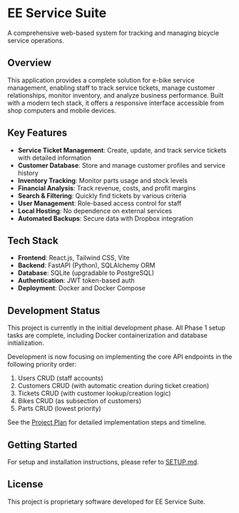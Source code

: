 # EE Service Suite

A comprehensive web-based system for tracking and managing bicycle service operations.

## Overview

This application provides a complete solution for e-bike service management, enabling staff to track service tickets, manage customer relationships, monitor inventory, and analyze business performance. Built with a modern tech stack, it offers a responsive interface accessible from shop computers and mobile devices.

## Key Features

- **Service Ticket Management**: Create, update, and track service tickets with detailed information
- **Customer Database**: Store and manage customer profiles and service history
- **Inventory Tracking**: Monitor parts usage and stock levels
- **Financial Analysis**: Track revenue, costs, and profit margins
- **Search & Filtering**: Quickly find tickets by various criteria
- **User Management**: Role-based access control for staff
- **Local Hosting**: No dependence on external services
- **Automated Backups**: Secure data with Dropbox integration

## Tech Stack

- **Frontend**: React.js, Tailwind CSS, Vite
- **Backend**: FastAPI (Python), SQLAlchemy ORM
- **Database**: SQLite (upgradable to PostgreSQL)
- **Authentication**: JWT token-based auth
- **Deployment**: Docker and Docker Compose

## Development Status

This project is currently in the initial development phase. All Phase 1 setup tasks are complete, including Docker containerization and database initialization. 

Development is now focusing on implementing the core API endpoints in the following priority order:
1. Users CRUD (staff accounts)
2. Customers CRUD (with automatic creation during ticket creation)
3. Tickets CRUD (with customer lookup/creation logic)
4. Bikes CRUD (as subsection of customers)
5. Parts CRUD (lowest priority)

See the [Project Plan](PROJECT_PLAN.md) for detailed implementation steps and timeline.

## Getting Started

For setup and installation instructions, please refer to [SETUP.md](SETUP.md).

## License

This project is proprietary software developed for EE Service Suite.